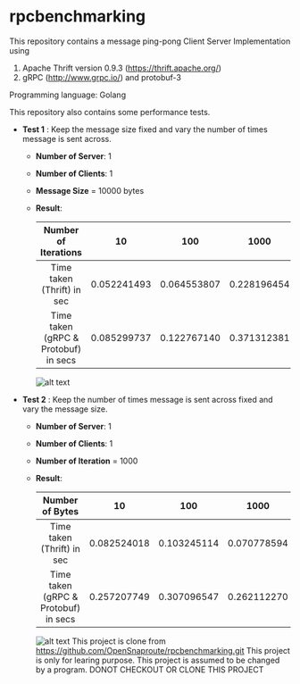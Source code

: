 # rpcbenchmarking

This repository contains a message ping-pong Client Server Implementation using 

1. Apache Thrift version 0.9.3 (https://thrift.apache.org/)
2. gRPC (http://www.grpc.io/) and protobuf-3

Programming language: Golang

This repository also contains some performance tests. 

- **Test 1** : Keep the message size fixed and vary the number of times message is sent across. 

    - **Number of Server**: 1
    - **Number of Clients**: 1
    - **Message Size** = 10000 bytes
    - **Result**:
    
        |          Number of Iterations         |      10     |     100     |     1000    |    10000    |    100000    |
        |:-------------------------------------:|:-----------:|:-----------:|:-----------:|:-----------:|:------------:|
        |       Time taken (Thrift) in sec      | 0.052241493 | 0.064553807 | 0.228196454 | 1.229499966 | 11.433889190 |
        | Time taken (gRPC & Protobuf) in secs  | 0.085299737 | 0.122767140 | 0.371312381 | 3.350658766 | 32.749954770 |
           

        ![alt text](https://github.com/OpenSnaproute/rpcbenchmarking/blob/master/performaceTest/test1.png "Test1 Graph")

- **Test 2** : Keep the number of times message is sent across fixed and vary the message size.

    - **Number of Server**: 1
    - **Number of Clients**: 1
    - **Number of Iteration** = 1000
    - **Result**:
    
        |            Number of Bytes            |      10     |     100     |     1000    |    10000    |    100000   |
        |:-------------------------------------:|:-----------:|:-----------:|:-----------:|:-----------:|:-----------:|
        |       Time taken (Thrift) in sec      | 0.082524018 | 0.103245114 | 0.070778594 | 0.191037682 | 2.232637674 |
        | Time taken (gRPC & Protobuf) in secs  | 0.257207749 | 0.307096547 | 0.262112270 | 0.455775537 | 3.531310872 |


        ![alt text](https://github.com/OpenSnaproute/rpcbenchmarking/blob/master/performaceTest/test2.png "Test2 Graph")
This project is clone from https://github.com/OpenSnaproute/rpcbenchmarking.git 
This project is only for learing purpose.
This project is assumed to be changed by a program. 
DONOT CHECKOUT OR CLONE THIS PROJECT
